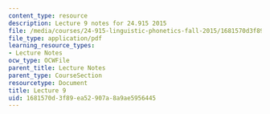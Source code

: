 ```yaml
---
content_type: resource
description: Lecture 9 notes for 24.915 2015
file: /media/courses/24-915-linguistic-phonetics-fall-2015/1681570d3f89ea52907a8a9ae5956445_MIT24_915F15_lec9.pdf
file_type: application/pdf
learning_resource_types:
- Lecture Notes
ocw_type: OCWFile
parent_title: Lecture Notes
parent_type: CourseSection
resourcetype: Document
title: Lecture 9
uid: 1681570d-3f89-ea52-907a-8a9ae5956445
---
```

